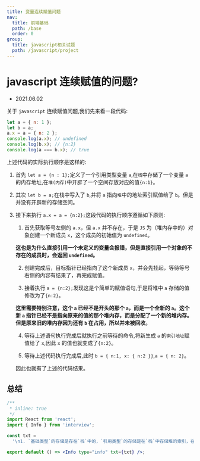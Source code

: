 ```yaml
---
title: 变量连续赋值问题
nav:
  title: 前端基础
  path: /base
  order: 0
group:
  title: javascript相关试题
  path: /javascript/project
---
```


# javascript 连续赋值的问题?

- 2021.06.02

关于 `javascript` 连续赋值问题,我们先来看一段代码:

```js
let a = { n: 1 };
let b = a;
a.x = a = { n: 2 };
console.log(a.x); // undefined
console.log(b.x); // {n:2}
console.log(a === b.x); // true
```

上述代码的实际执行顺序是这样的:

1. 首先 `let a = {n : 1};`定义了一个引用类型变量 `a`,在`栈`中存储了一个变量 `a` 的内存地址,在`堆(内存)`中开辟了一个空间存放对应的值`{n:1}`。

2. 其次 `let b = a;`在栈中写入了 `b`,并将 `a` 指向`堆`中的地址索引赋值给了 `b`。但是并没有开辟新的存储空间。

3. 接下来执行 `a.x = a = {n:2};`这段代码的执行顺序遵循如下原则:

   1. 首先获取等号左侧的 `a.x`，但 `a.x` 并不存在，于是 `JS` 为（堆内存中的）对象创建一个新成员 `x`，这个成员的初始值为 `undefined`。

   **这也是为什么直接引用一个未定义的变量会报错，但是直接引用一个对象的不存在的成员时，会返回 `undefined`。**

   2. 创建完成后，目标指针已经指向了这个新成员 `x`，并会先挂起，等待等号右侧的内容有结果了，再完成赋值。

   3. 接着执行 `a = {n:2};`发现这是个简单的赋值语句,于是将堆中 `a` 存储的值修改为了`{n:2}`。

   **这里需要特别注意，这个 `a` 已经不是开头的那个 `a`，而是一个全新的 `a`。这个新 `a` 指针已经不是指向原来的值的那个堆内存，而是分配了一个新的堆内存。但是原来旧的堆内存因为还有 `b` 在占用，所以并未被回收**。

   4. 等待上述语句执行完成后就执行之前等待的命令,将新生成 `a` 的`索引地址`赋值给了 `x`,因此 `x` 的值也就变成了`{n:2}`。

   5. 等待上述代码执行完成后,此时 `b = { n:1, x: { n:2 }}`,`a = { n: 2}`。

   因此也就有了上述的代码结果。

## 总结

```jsx
/**
 * inline: true
 */
import React from 'react';
import { Info } from 'interview';

const txt =
  '\n1. `基础类型`的存储是存在`栈`中的，`引用类型`的存储是在`栈`中存储堆的索引，在`堆`中开辟空间存储变量的值。\n\n2. 当访问一个对象的属性的时候,如果属性不存在会被赋值为`undefined`。\n\n3. 当进行`连续赋值`的时候，`.属性`访问优先级会大于`=赋值`，且当成员等待赋值的时候，锁定的赋值目标是成员，而非对象。\n\n4. 对象重新赋值时，并非是修改原堆内存的值，而是重新分配堆内存，栈内存中的指针会做相应修改。\n\n5. 如果原堆内存有多个栈内存指向它，由于引用还存在，原堆内存的数据不会消失。如果堆内存再无其它引用，则会被JS的垃圾回收机制回收。对象的成员对象也一样。';

export default () => <Info type="info" txt={txt} />;
```
